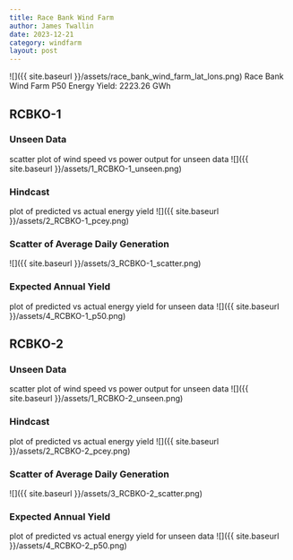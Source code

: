 ```yaml
---
title: Race Bank Wind Farm
author: James Twallin
date: 2023-12-21
category: windfarm
layout: post
---
```

![]({{ site.baseurl }}/assets/race_bank_wind_farm_lat_lons.png)
Race Bank Wind Farm P50 Energy Yield: 2223.26 GWh

RCBKO-1
-------------
### Unseen Data 
scatter plot of wind speed vs power output for unseen data
![]({{ site.baseurl }}/assets/1_RCBKO-1_unseen.png)
### Hindcast 
plot of predicted vs actual energy yield
![]({{ site.baseurl }}/assets/2_RCBKO-1_pcey.png)
### Scatter of Average Daily Generation 

![]({{ site.baseurl }}/assets/3_RCBKO-1_scatter.png)
### Expected Annual Yield 
plot of predicted vs actual energy yield for unseen data
![]({{ site.baseurl }}/assets/4_RCBKO-1_p50.png)

RCBKO-2
-------------
### Unseen Data 
scatter plot of wind speed vs power output for unseen data
![]({{ site.baseurl }}/assets/1_RCBKO-2_unseen.png)
### Hindcast 
plot of predicted vs actual energy yield
![]({{ site.baseurl }}/assets/2_RCBKO-2_pcey.png)
### Scatter of Average Daily Generation 

![]({{ site.baseurl }}/assets/3_RCBKO-2_scatter.png)
### Expected Annual Yield 
plot of predicted vs actual energy yield for unseen data
![]({{ site.baseurl }}/assets/4_RCBKO-2_p50.png)

